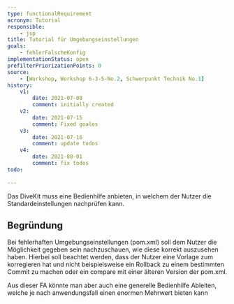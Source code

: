 ```yaml
---
type: functionalRequirement
acronym: Tutorial
responsible: 
    - jsp
title: Tutorial für Umgebungseinstellungen
goals: 
    - fehlerFalscheKonfig
implementationStatus: open
prefilterPriorizationPoints: 0
source:
    - [Workshop, Workshop 6-3-5-No.2, Schwerpunkt Technik No.1]
history:
    v1:
        date: 2021-07-08
        comment: initially created
    v2:
        date: 2021-07-15
        comment: Fixed goales
    v3:
        date: 2021-07-16
        comment: update todos
    v4:
        date: 2021-08-01
        comment: fix todos
todo:  
    
---
```


Das DiveKit muss eine Bedienhilfe anbieten, in welchem der Nutzer die Standardeinstellungen nachprüfen kann.

## Begründung

Bei fehlerhaften Umgebungseinstellungen (pom.xml) soll dem Nutzer die Möglichkeit gegeben sein nachzuschauen, wie diese korrekt auszusehen haben.
Hierbei soll beachtet werden, dass der Nutzer eine Vorlage zum korregieren hat und nicht beispielsweise ein Rollback zu einem bestimmten Commit zu machen oder ein compare mit einer älteren Version der pom.xml.

Aus dieser FA könnte man aber auch eine generelle Bedienhilfe Ableiten, welche je nach anwendungsfall einen enormen Mehrwert bieten kann
